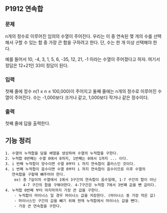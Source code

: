 ## P1912 연속합

### 문제
n개의 정수로 이루어진 임의의 수열이 주어진다. 우리는 이 중 연속된 몇 개의 수를 선택해서 구할 수 있는 합 중 가장 큰 합을 구하려고 한다. 단, 수는 한 개 이상 선택해야 한다.

예를 들어서 10, -4, 3, 1, 5, 6, -35, 12, 21, -1 이라는 수열이 주어졌다고 하자. 여기서 정답은 12+21인 33이 정답이 된다.

### 입력
첫째 줄에 정수 n(1 ≤ n ≤ 100,000)이 주어지고 둘째 줄에는 n개의 정수로 이루어진 수열이 주어진다. 수는 -1,000보다 크거나 같고, 1,000보다 작거나 같은 정수이다.

### 출력
첫째 줄에 답을 출력한다.

## 기능 정리

    1. 수열의 누적합을 담을 배열을 생성하여 수열의 누적합을 구한다.
    2. 누적합 0번째는 수열 0에서 0까지, 1번째는 0에서 1까지 ... 이다.
    3. i 번째 누적합이 양수이면 수열 0부터 i 까지 연속합이 플러스인 것이다.
    4. i 번째 누적합이 음수이면 수열 0부터 i 까지 연속합이 음수이므로 이후 수열의
       연속합을 구할때 뺴주어야 한다.
        ex) 총 7길이의 수열에서 1에서 3구간의 연속합이 음수일때, 1-7 구간의 합이 아닌
            4-7 구간의 합을 구해야한다. 4-7구간은 누적합 7에서 3번쨰 값을 뺸 값이다.
    4. 누적합 0번째 부터 마지막까지 가장 큰 값을 구한다.
        - 누적합이 마이너스 일 경우 마이너스 값을 저장한다. (마이너스 중 가장 작은 값)
        - 마이너스인 구간의 값을 뺴기 위해 현재 누적합에서 마이너스 값을 뺸다.
        - 가장 큰 연속합을 구한다.